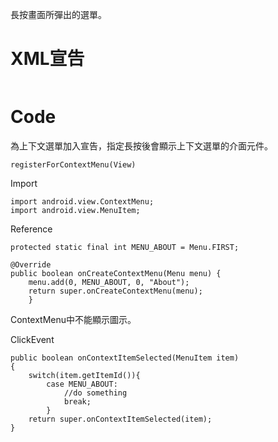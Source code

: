 長按畫面所彈出的選單。

# XML宣告 #

```

```


# Code #

為上下文選單加入宣告，指定長按後會顯示上下文選單的介面元件。
```
registerForContextMenu(View)
```


Import
```
import android.view.ContextMenu;
import android.view.MenuItem;
```

Reference
```
protected static final int MENU_ABOUT = Menu.FIRST;

@Override
public boolean onCreateContextMenu(Menu menu) {
    menu.add(0, MENU_ABOUT, 0, "About");
    return super.onCreateContextMenu(menu);
    }
```

ContextMenu中不能顯示圖示。

ClickEvent
```
public boolean onContextItemSelected(MenuItem item)
{
    switch(item.getItemId()){
        case MENU_ABOUT:
            //do something
            break;
        }
    return super.onContextItemSelected(item);
}
```